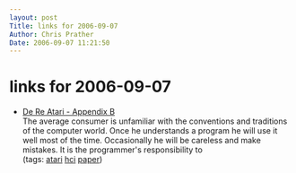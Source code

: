 ```yaml
---
layout: post
Title: links for 2006-09-07  
Author: Chris Prather
Date: 2006-09-07 11:21:50
---
```


# links for 2006-09-07
<ul class="delicious">
	<li>
		<div class="delicious-link"><a href="http://www.atariarchives.org/dere/chaptB.php">De Re Atari - Appendix B</a></div>
		<div class="delicious-extended">The average consumer is unfamiliar with the conventions and traditions of the computer world. Once he understands a program he will use it well most of the time. Occasionally he will be careless and make mistakes. It is the programmer's responsibility to</div>
		<div class="delicious-tags">(tags: <a href="http://del.icio.us/perigrin/atari">atari</a> <a href="http://del.icio.us/perigrin/hci">hci</a> <a href="http://del.icio.us/perigrin/paper">paper</a>)</div>
	</li>
</ul>

